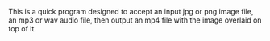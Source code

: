 This is a quick program designed to accept an input jpg or png image file, an mp3 or wav audio file, then output an mp4 file with the image overlaid on top of it. 
